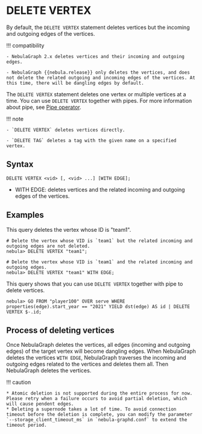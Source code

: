 # DELETE VERTEX

By default, the `DELETE VERTEX` statement deletes vertices but the incoming and outgoing edges of the vertices.

!!! compatibility

    - NebulaGraph 2.x deletes vertices and their incoming and outgoing edges.

    - NebulaGraph {{nebula.release}} only deletes the vertices, and does not delete the related outgoing and incoming edges of the vertices. At this time, there will be dangling edges by default.

The `DELETE VERTEX` statement deletes one vertex or multiple vertices at a time. You can use `DELETE VERTEX` together with pipes. For more information about pipe, see [Pipe operator](../5.operators/4.pipe.md).

!!! note

    - `DELETE VERTEX` deletes vertices directly.

    - `DELETE TAG` deletes a tag with the given name on a specified vertex.

## Syntax

```ngql
DELETE VERTEX <vid> [, <vid> ...] [WITH EDGE];
```

- WITH EDGE: deletes vertices and the related incoming and outgoing edges of the vertices.

## Examples

This query deletes the vertex whose ID is "team1".

```ngql
# Delete the vertex whose VID is `team1` but the related incoming and outgoing edges are not deleted.
nebula> DELETE VERTEX "team1";

# Delete the vertex whose VID is `team1` and the related incoming and outgoing edges.
nebula> DELETE VERTEX "team1" WITH EDGE;
```

This query shows that you can use `DELETE VERTEX` together with pipe to delete vertices.

```ngql
nebula> GO FROM "player100" OVER serve WHERE properties(edge).start_year == "2021" YIELD dst(edge) AS id | DELETE VERTEX $-.id;
```

## Process of deleting vertices

Once NebulaGraph deletes the vertices, all edges (incoming and outgoing edges) of the target vertex will become dangling edges. When NebulaGraph deletes the vertices `WITH EDGE`, NebulaGraph traverses the incoming and outgoing edges related to the vertices and deletes them all. Then NebulaGraph deletes the vertices.

!!! caution

    * Atomic deletion is not supported during the entire process for now. Please retry when a failure occurs to avoid partial deletion, which will cause pendent edges.
    * Deleting a supernode takes a lot of time. To avoid connection timeout before the deletion is complete, you can modify the parameter `--storage_client_timeout_ms` in `nebula-graphd.conf` to extend the timeout period.
